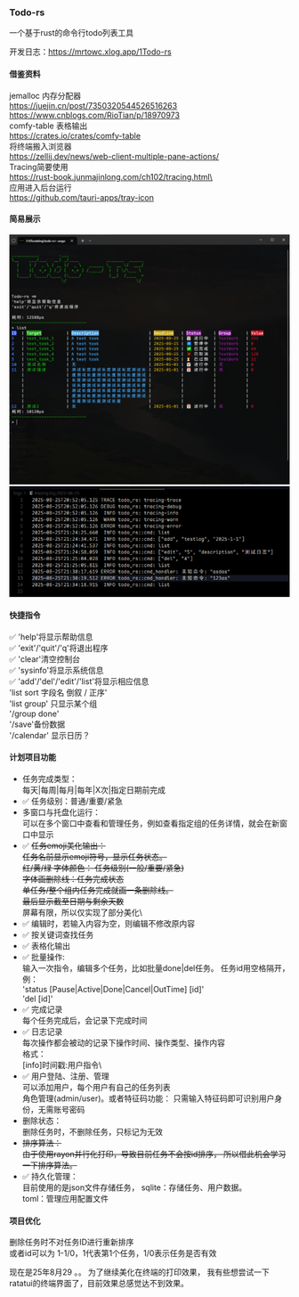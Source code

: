 ### Todo-rs
一个基于rust的命令行todo列表工具

开发日志：https://mrtowc.xlog.app/1Todo-rs

#### 借鉴资料
jemalloc 内存分配器\
https://juejin.cn/post/7350320544526516263  \
https://www.cnblogs.com/RioTian/p/18970973  \
comfy-table 表格输出  \
https://crates.io/crates/comfy-table  \
将终端搬入浏览器  \
https://zellij.dev/news/web-client-multiple-pane-actions/  \
Tracing简要使用\
https://rust-book.junmajinlong.com/ch102/tracing.html\  \
应用进入后台运行\
https://github.com/tauri-apps/tray-icon

#### 简易展示
![alt text](image.png)
![alt text](image-1.png)

#### 快捷指令
✅ 'help'将显示帮助信息\
✅ 'exit'/'quit'/'q'将退出程序\
✅ 'clear'清空控制台\
✅ 'sysinfo'将显示系统信息\
✅ 'add'/'del'/'edit'/'list'将显示相应信息\
'list sort 字段名 倒叙 / 正序'\
'list group' 只显示某个组\
'/group done'\
'/save'备份数据\
'/calendar' 显示日历？

#### 计划项目功能
- 任务完成类型：\
每天|每周|每月|每年|X次|指定日期前完成
- ✅ 任务级别：普通/重要/紧急
- 多窗口与托盘化运行：\
可以在多个窗口中查看和管理任务，例如查看指定组的任务详情，就会在新窗口中显示
- ✅ ~~任务emoji美化输出：\
任务名前显示emoji符号，显示任务状态。\
红/黄/绿 字体颜色： 任务级别(一般/重要/紧急)\
字体画删除线：任务完成状态\
单任务/整个组内任务完成就画一条删除线。\
最后显示截至日期与剩余天数~~\
屏幕有限，所以仅实现了部分美化\
- ✅ 编辑时，若输入内容为空，则编辑不修改原内容
- ✅ 按关键词查找任务
- ✅ 表格化输出
- ✅ 批量操作: \
    输入一次指令，编辑多个任务，比如批量done|del任务。
    任务id用空格隔开，例：\
    'status [Pause|Active|Done|Cancel|OutTime] [id]'\
    'del [id]'
- ✅ 完成记录\
    每个任务完成后，会记录下完成时间
- ✅ 日志记录\
    每次操作都会被动的记录下操作时间、操作类型、操作内容\
    格式：\
    [info]时间戳:用户指令\
- ✅ 用户登陆、注册、管理\
    可以添加用户，每个用户有自己的任务列表\
    角色管理(admin/user)。或者特征码功能：
    只需输入特征码即可识别用户身份，无需账号密码
- 删除状态：\
    删除任务时，不删除任务，只标记为无效
- ~~排序算法：\
    由于使用rayon并行化打印，导致目前任务不会按id排序，
    所以借此机会学习一下排序算法。~~
- ✅ 持久化管理：\
    目前使用的是json文件存储任务，
    sqlite：存储任务、用户数据。\
    toml：管理应用配置文件


#### 项目优化
删除任务时不对任务ID进行重新排序\
或者id可以为 1-1/0，1代表第1个任务，1/0表示任务是否有效

现在是25年8月29 。。 为了继续美化在终端的打印效果，
我有些想尝试一下ratatui的终端界面了，目前效果总感觉达不到效果。
